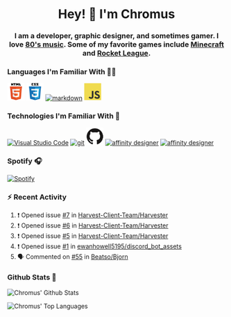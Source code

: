 <!-- My Links/Socials -->
[stats]: https://github.com/anuraghazra/github-readme-stats
[vanillaextract]: https://discord.io/vanillaextract
[website]: https://chromus.tk
[youtube]: https://www.youtube.com/channel/UCF9UXPuVNxAqHAdK1O-xI-w
[spotify]: https://open.spotify.com/user/csf5ivmzarxnrbpfi18vbe4id


<!-- Languages -->
[html]: https://en.wikipedia.org/wiki/HTML
[css]: https://en.wikipedia.org/wiki/CSS
[markdown]: https://www.markdownguide.org/
[javascript]: https://en.wikipedia.org/wiki/JavaScript

<!-- Tools -->
[vscode]: https://code.visualstudio.com/
[github]: https://www.github.com/
[git]: https://git-scm.com/
[afdesigner]: https://affinity.serif.com/en-us/designer/
[afphoto]: https://affinity.serif.com/en-us/photo/

<!-- Title -->
<h1 align="center">Hey! 👋 I'm Chromus</h1>
<h3 align="center">I am a developer, graphic designer, and sometimes gamer. I love <a href="https://open.spotify.com/playlist/77T2I0mzFFVkxjNfcvF1Nd?si=IwBJ0lHJSImBThk20KdjBA">80's music</a>. Some of my favorite games include <a href="https://www.minecraft.net/">Minecraft</a> and <a href="https://rocketleague.com">Rocket League</a>.</h3>

### Languages I'm Familiar With 👨‍💻
[<img src="https://raw.githubusercontent.com/devicons/devicon/master/icons/html5/html5-original-wordmark.svg" alt="html5" width="40" height="40"/>][html]
[<img src="https://raw.githubusercontent.com/devicons/devicon/master/icons/css3/css3-original-wordmark.svg" alt="css3" width="40" height="40"/>][css]
[<img src="https://cdn.onlinewebfonts.com/svg/img_2398.svg" alt="markdown" width="40" height="40"/>][markdown]
[<img src="https://raw.githubusercontent.com/devicons/devicon/master/icons/javascript/javascript-original.svg" alt="javascript" width="40" height="40"/>][javascript]

### Technologies I'm Familiar With 🔧
[<img src="https://upload.wikimedia.org/wikipedia/commons/thumb/9/9a/Visual_Studio_Code_1.35_icon.svg/1024px-Visual_Studio_Code_1.35_icon.svg.png" alt="Visual Studio Code" width="40" height="40"/>][vscode]
[<img src="https://www.vectorlogo.zone/logos/git-scm/git-scm-icon.svg" alt="git" width="40" height="40"/>][git]
[<img src="https://raw.githubusercontent.com/devicons/devicon/master/icons/github/github-original.svg" alt="github" width="40" height="40"/>][github]
[<img src="https://upload.wikimedia.org/wikipedia/commons/9/9e/Affinity_designer_icon_2019.png" alt="affinity designer" width="40" height="40"/>][afdesigner]
[<img src="https://upload.wikimedia.org/wikipedia/commons/9/9c/Affinity_Photo_icon.png" alt="affinity designer" width="40" height="40"/>][afphoto]

### Spotify 🎧
[![Spotify](https://novatorem-b1zrxxjw6.vercel.app/api/spotify)](https://open.spotify.com/user/csf5ivmzarxnrbpfi18vbe4id)

### :zap: Recent Activity
<!--START_SECTION:activity-->
1. ❗️ Opened issue [#7](https://github.com/Harvest-Client-Team/Harvester/issues/7) in [Harvest-Client-Team/Harvester](https://github.com/Harvest-Client-Team/Harvester)
2. ❗️ Opened issue [#6](https://github.com/Harvest-Client-Team/Harvester/issues/6) in [Harvest-Client-Team/Harvester](https://github.com/Harvest-Client-Team/Harvester)
3. ❗️ Opened issue [#5](https://github.com/Harvest-Client-Team/Harvester/issues/5) in [Harvest-Client-Team/Harvester](https://github.com/Harvest-Client-Team/Harvester)
4. ❗️ Opened issue [#1](https://github.com/ewanhowell5195/discord_bot_assets/issues/1) in [ewanhowell5195/discord_bot_assets](https://github.com/ewanhowell5195/discord_bot_assets)
5. 🗣 Commented on [#55](https://github.com/Beatso/Bjorn/issues/55) in [Beatso/Bjorn](https://github.com/Beatso/Bjorn)
<!--END_SECTION:activity-->

### Github Stats 📄
![Chromus' Github Stats](https://github-readme-stats.vercel.app/api?username=Chromus-dev&theme=vue&count_private=true&show_icons=true)

![Chromus' Top Languages](https://github-readme-stats.vercel.app/api/top-langs/?username=Chromus-dev&layout=compact&theme=vue)

